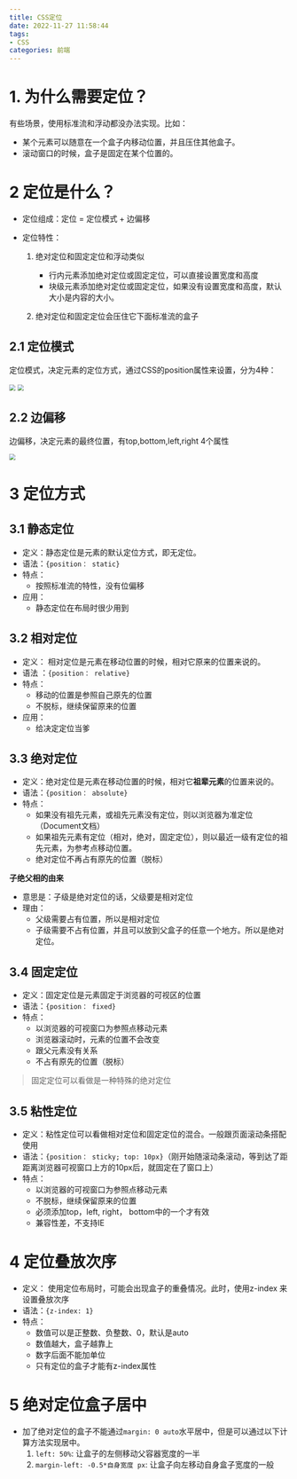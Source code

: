 ```yaml
---
title: CSS定位
date: 2022-11-27 11:58:44
tags:
- CSS
categories: 前端
---
```


# 1. 为什么需要定位？

有些场景，使用标准流和浮动都没办法实现。比如：

- 某个元素可以随意在一个盒子内移动位置，并且压住其他盒子。
- 滚动窗口的时候，盒子是固定在某个位置的。

# 2 定位是什么？

- 定位组成：定位 = 定位模式 + 边偏移

- 定位特性：

  1. 绝对定位和固定定位和浮动类似
     - 行内元素添加绝对定位或固定定位，可以直接设置宽度和高度
     - 块级元素添加绝对定位或固定定位，如果没有设置宽度和高度，默认大小是内容的大小。

  2. 绝对定位和固定定位会压住它下面标准流的盒子

## 2.1 定位模式

定位模式，决定元素的定位方式，通过CSS的position属性来设置，分为4种：

<img src="https://panyuro.oss-cn-beijing.aliyuncs.com/20221127143043.png" style="zoom:70%;" />

<img src="https://panyuro.oss-cn-beijing.aliyuncs.com/20221127175619.png" style="zoom:70%;" />

## 2.2 边偏移

边偏移，决定元素的最终位置，有top,bottom,left,right 4个属性

<img src="https://panyuro.oss-cn-beijing.aliyuncs.com/20221127143307.png" style="zoom:70%;" />

# 3 定位方式

 ## 3.1 静态定位

- 定义：静态定位是元素的默认定位方式，即无定位。
- 语法：`{position： static}`
- 特点：
  - 按照标准流的特性，没有位偏移
- 应用：
  - 静态定位在布局时很少用到

## 3.2 相对定位

- 定义： 相对定位是元素在移动位置的时候，相对它原来的位置来说的。
- 语法 ：`{position： relative}`
- 特点：
  - 移动的位置是参照自己原先的位置
  - 不脱标，继续保留原来的位置
- 应用：
  - 给决定定位当爹

## 3.3 绝对定位

- 定义：绝对定位是元素在移动位置的时候，相对它**祖辈元素**的位置来说的。
- 语法：`{position： absolute}`
- 特点：
  - 如果没有祖先元素，或祖先元素没有定位，则以浏览器为准定位（Document文档）
  - 如果祖先元素有定位（相对，绝对，固定定位），则以最近一级有定位的祖先元素，为参考点移动位置。
  - 绝对定位不再占有原先的位置（脱标）

**子绝父相的由来**

- 意思是：子级是绝对定位的话，父级要是相对定位
- 理由：
  - 父级需要占有位置，所以是相对定位
  - 子级需要不占有位置，并且可以放到父盒子的任意一个地方。所以是绝对定位。

## 3.4 固定定位

- 定义：固定定位是元素固定于浏览器的可视区的位置
- 语法：`{position： fixed}`
- 特点：
  - 以浏览器的可视窗口为参照点移动元素
  - 浏览器滚动时，元素的位置不会改变
  - 跟父元素没有关系
  - 不占有原先的位置（脱标）

> 固定定位可以看做是一种特殊的绝对定位

## 3.5 粘性定位

- 定义：粘性定位可以看做相对定位和固定定位的混合。一般跟页面滚动条搭配使用
- 语法：`{position： sticky; top: 10px}`（刚开始随滚动条滚动，等到达了距距离浏览器可视窗口上方的10px后，就固定在了窗口上）
- 特点：
  - 以浏览器的可视窗口为参照点移动元素
  - 不脱标，继续保留原来的位置
  - 必须添加top，left,  right， bottom中的一个才有效
  - 兼容性差，不支持IE

# 4 定位叠放次序

- 定义： 使用定位布局时，可能会出现盒子的重叠情况。此时，使用z-index 来设置叠放次序
- 语法：`{z-index: 1}`
- 特点：
  - 数值可以是正整数、负整数、0，默认是auto
  - 数值越大，盒子越靠上
  - 数字后面不能加单位
  - 只有定位的盒子才能有z-index属性

# 5 绝对定位盒子居中

- 加了绝对定位的盒子不能通过`margin: 0 auto`水平居中，但是可以通过以下计算方法实现居中。
  1.  `left: 50%`: 让盒子的左侧移动父容器宽度的一半
  2.  `margin-left: -0.5*自身宽度 px`: 让盒子向左移动自身盒子宽度的一般
